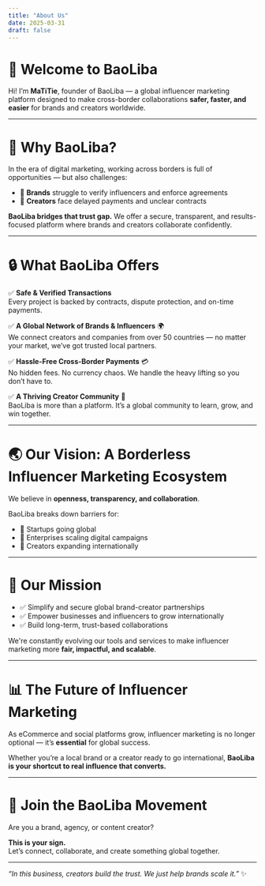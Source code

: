 ```yaml
---
title: "About Us"
date: 2025-03-31
draft: false
---
```


# 🌟 Welcome to BaoLiba

Hi! I’m **MaTiTie**, founder of BaoLiba — a global influencer marketing platform designed to make cross-border collaborations **safer, faster, and easier** for brands and creators worldwide.

---

# 🚀 Why BaoLiba?

In the era of digital marketing, working across borders is full of opportunities — but also challenges:

- 📌 **Brands** struggle to verify influencers and enforce agreements  
- 📌 **Creators** face delayed payments and unclear contracts

**BaoLiba bridges that trust gap.** We offer a secure, transparent, and results-focused platform where brands and creators collaborate confidently.

---

# 🔒 What BaoLiba Offers

✅ **Safe & Verified Transactions**  
Every project is backed by contracts, dispute protection, and on-time payments.

✅ **A Global Network of Brands & Influencers** 🌍  
We connect creators and companies from over 50 countries — no matter your market, we’ve got trusted local partners.

✅ **Hassle-Free Cross-Border Payments** 💳  
No hidden fees. No currency chaos. We handle the heavy lifting so you don’t have to.

✅ **A Thriving Creator Community** 🤝  
BaoLiba is more than a platform. It’s a global community to learn, grow, and win together.

---

# 🌏 Our Vision: A Borderless Influencer Marketing Ecosystem

We believe in **openness, transparency, and collaboration**.

BaoLiba breaks down barriers for:

- 🚀 Startups going global  
- 🏢 Enterprises scaling digital campaigns  
- 🎥 Creators expanding internationally  

---

# 🎯 Our Mission

- ✅ Simplify and secure global brand-creator partnerships  
- ✅ Empower businesses and influencers to grow internationally  
- ✅ Build long-term, trust-based collaborations

We're constantly evolving our tools and services to make influencer marketing more **fair, impactful, and scalable**.

---

# 📊 The Future of Influencer Marketing

As eCommerce and social platforms grow, influencer marketing is no longer optional — it’s **essential** for global success.

Whether you’re a local brand or a creator ready to go international, **BaoLiba is your shortcut to real influence that converts.**

---

# 🤝 Join the BaoLiba Movement

Are you a brand, agency, or content creator?

**This is your sign.**  
Let’s connect, collaborate, and create something global together.


---

_“In this business, creators build the trust. We just help brands scale it.”_ ✨
